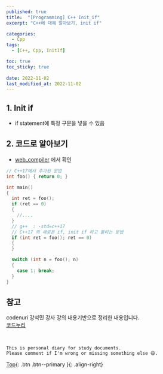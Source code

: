 ```yaml
---
published: true
title:  "[Programming] C++ Init_if"
excerpt: "C++에 대해 알아보기, init if"

categories:
  - Cpp
tags:
  - [C++, Cpp, InitIf]

toc: true
toc_sticky: true
 
date: 2022-11-02
last_modified_at: 2022-11-02
---
```


## 1. Init if
- if statement에 특정 구문을 넣을 수 있음

## 2. 코드로 알아보기
- [web_compiler](https://godbolt.org/) 에서 확인

```cpp
// C++17에서 추가된 문법 
int foo() { return 0; } 

int main() 
{ 
  int ret = foo(); 
  if (ret == 0) 
  { 
    //.... 
  }   
  // g++  : -std=c++17 
  // C++17 의 새로운 if, init if 라고 불리는 문법 
  if (int ret = foo(); ret == 0) 
  { 
  } 

  switch (int n = foo(); n) 
  {
    case 1: break; 
  } 
}
```

## 참고
codenuri 강석민 강사 강의 내용기반으로 정리한 내용입니다.  
[코드누리](https://github.com/codenuri)

<br>

    This is personal diary for study documents.
    Please comment if I'm wrong or missing something else 😄. 

[Top](#){: .btn .btn--primary }{: .align-right}